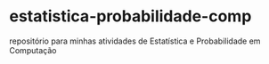 # estatistica-probabilidade-comp
repositório para minhas atividades de Estatística e Probabilidade em Computação
